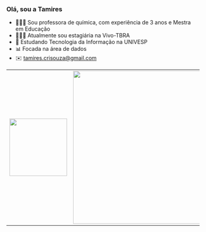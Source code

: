 ### Olá, sou a Tamires

- 👩🏽‍🏫 Sou professora de química, com experiência de 3 anos e Mestra em Educação
- 👩🏽‍💻 Atualmente sou estagiária na Vivo-TBRA
- 📘 Estudando Tecnologia da Informação na UNIVESP
- 📊 Focada na área de dados
- ✉️ tamires.crisouza@gmail.com

<table>
  <tr>
    <td>
      <a href="https://github.com/anuraghazra/github-readme-stats">
        <img src="https://github-readme-stats.vercel.app/api/top-langs/?username=tamiresouza&show_icons=true&theme=dracula" width="150px" height="auto">
      </a>
    </td>
    <td>
      <a href="https://github.com/anuraghazra/github-readme-stats">
        <img src="https://github-readme-stats.vercel.app/api?username=tamiresouza&show_icons=true&theme=dracula" width="400px" height="auto">
      </a>
    </td>
  </tr>
</table>

